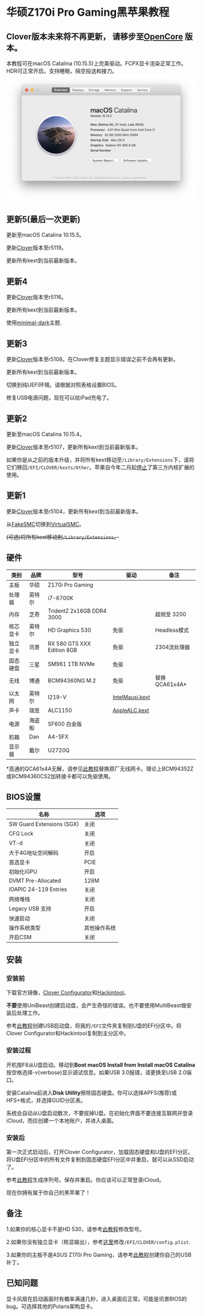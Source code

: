 # 华硕Z170i Pro Gaming黑苹果教程
## Clover版本未来将不再更新， 请移步至[OpenCore](https://github.com/BrushXue/Z170i-Pro-Gaming-OpenCore) 版本。

本教程可在macOS Catalina (10.15.5)上完美驱动。FCPX显卡渲染正常工作。HDR可正常开启。支持睡眠，隔空投送和接力。
![image](Screenshot_en-US.png)

## 更新5(最后一次更新)
更新至macOS Catalina 10.15.5。

更新[Clover](https://github.com/CloverHackyColor/CloverBootloader)版本至r5119。

更新所有kext到当前最新版本。

## 更新4
更新[Clover](https://github.com/CloverHackyColor/CloverBootloader)版本至r5116。

更新所有kext到当前最新版本。

使用[minimal-dark](https://github.com/ImmersiveX/clover-theme-minimal-dark)主题.

## 更新3
更新[Clover](https://github.com/CloverHackyColor/CloverBootloader)版本至r5108。在Clover修复主题显示错误之前不会再有更新。

更新所有kext到当前最新版本。

切换到纯UEFI环境。请根据对照表格设置BIOS。

修复USB电源问题，现在可以给iPad充电了。

## 更新2
更新至macOS Catalina 10.15.4。

更新[Clover](https://github.com/CloverHackyColor/CloverBootloader)版本至r5107，更新所有kext到当前最新版本。

如果你是从之前的版本升级，并将所有kext移动至`/Library/Extensions`下，请将它们移回`/EFI/CLOVER/kexts/Other`。苹果自今年二月起[停止](https://developer.apple.com/support/kernel-extensions/)了第三方内核扩展的使用。

## 更新1
更新[Clover](https://github.com/CloverHackyColor/CloverBootloader)版本至r5104，更新所有kext到当前最新版本。

从[FakeSMC](https://github.com/RehabMan/OS-X-FakeSMC-kozlek)切换到[VirtualSMC](https://github.com/acidanthera/VirtualSMC)。

~~(可选)将所有kext移动到`/Library/Extensions`。~~
## 硬件
| 类别 | 品牌 | 型号 | 驱动 | 备注 |
|-----|-----|-----|-----|-----|
| 主板 | 华硕 | Z170i Pro Gaming | | |
| 处理器 | 英特尔 | i7-6700K |  | |
| 内存 | 芝奇 | TridentZ 2x16GB DDR4 3000 |  | 超频至 3200 |
| 核芯显卡 | 英特尔 | HD Graphics 530 | 免驱 | Headless模式 |
| 独立显卡 | 讯景 | RX 580 GTS XXX Edition 8GB | 免驱 | 2304流处理器 |
| 固态硬盘 | 三星 | SM961 1TB NVMe | 免驱 | |
| 无线 | 博通 | BCM94360NG M.2 | 免驱 | 替换QCA61x4A* |
| 以太网 | 英特尔 | I219-V | [IntelMausi.kext](https://github.com/acidanthera/IntelMausi) | |
| 声卡 | 瑞昱 | ALC1150 | [AppleALC.kext](https://github.com/acidanthera/AppleALC) | |
| 电源 | 海盗船 | SF600 白金版 | | |
| 机箱 | Dan | A4-SFX | | |
| 显示器 | 戴尔 | U2720Q | | |

*高通的QCA61x4A无解，请参见[此教程](https://www.tonymacx86.com/threads/bcm94352z-installed-on-asus-z170i-pro-gaming-wifi-and-bt.191274)替换原厂无线网卡。理论上BCM94352Z或BCM94360CS2加转接卡都可以免驱使用。
## BIOS设置
| 名称 | 选项 |
| --- | --- |
| SW Guard Extensions (SGX) | 关闭 |
| CFG Lock | 关闭 |
| VT-d | 关闭 |
| 大于4G地址空间解码 | 开启 |
| 首选显卡 | PCIE |
| 初始化iGPU | 开启 |
| DVMT Pre-Allocated | 128M |
| IOAPIC 24-119 Entries | 关闭 |
| 网络堆栈 | 关闭 |
| Legacy USB 支持| 开启 |
| 快速启动 | 关闭 |
| 操作系统类型 | 其他操作系统 |
| 开启CSM | 关闭 |

## 安装
### 安装前
下载官方镜像，[Clover Configurator](https://mackie100projects.altervista.org/download-clover-configurator/)和[Hackintool](https://github.com/headkaze/Hackintool)。

**不要**使用UniBeast创建启动盘，会产生奇怪的错误。也不要使用MultiBeast做安装后处理工作。

参考[此教程](https://hackintosher.com/guides/how-to-make-a-macos-10-15-catalina-flash-drive-installer/)创建USB启动盘，将我的`/EFI`文件夹复制到U盘的EFI分区中。将Clover Configurator和Hackintool复制到主分区中。

### 安装过程
开机按F8从U盘启动。移动到**Boot macOS Install from Install macOS Catalina**按空格选择-v(verbose)显示调试信息。如果USB 3.0报错，请更换至USB 2.0端口。

安装Catalina前进入**Disk Utility**擦除固态硬盘。你可以选择APFS(推荐)或HFS+格式，并选择GUID分区表。

系统会自动从U盘启动数次，不要拔掉U盘。在初始化界面不要连接互联网并登录iCloud，而应创建一个本地账户，并进入桌面。

### 安装后
第一次正式启动后，打开Clover Configurator，加载固态硬盘和U盘的EFI分区。将U盘EFI分区中的所有文件复制到固态硬盘EFI分区中并重启，就可以从SSD启动了。

参考[此教程](https://hackintosher.com/forums/thread/generate-your-own-hackintosh-serial-number-board-serial-number-uuid-mlb-rom-in-clover.306)生成序列号。保存并重启。你应该可以正常登录iCloud。

现在你拥有属于你自己的黑苹果了！

## 备注
1.如果你的核心显卡不是HD 530，请参考[此教程](https://www.tonymacx86.com/threads/an-idiots-guide-to-lilu-and-its-plug-ins.260063/#Headless)修改型号。

2.如果你没有独立显卡（核显输出），参考[这里](https://hackintosh.gitbook.io/-r-hackintosh-vanilla-desktop-guide/config.plist-per-hardware/skylake#properties)修改`/EFI/CLOVER/config.plist`.

3.如果你的主板不是ASUS Z170i Pro Gaming，请参考[此教程](https://www.tonymacx86.com/threads/the-new-beginners-guide-to-usb-port-configuration.286553)创建你自己的USB补丁。

## 已知问题
显卡风扇在启动画面时有概率满速几秒，进入桌面后正常。可能是讯景BIOS的bug。可选择其他的Polaris架构显卡。
